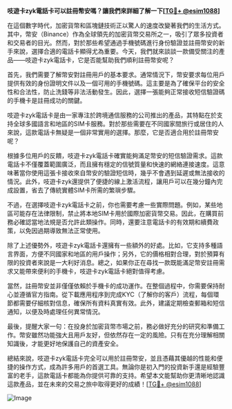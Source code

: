 **吱遊卡zyk電話卡可以註冊幣安嗎？讓我們來詳細了解一下[[TG💪+ @esim1088](https://t.me/s/esim1088)]**

在這個數字時代，加密貨幣和區塊鏈技術正以驚人的速度改變著我們的生活方式。其中，幣安（Binance）作為全球領先的加密貨幣交易所之一，吸引了眾多投資者和交易者的目光。然而，對於那些希望通過手機號碼進行身份驗證並註冊幣安的新手來說，選擇合適的電話卡顯得尤為重要。今天，我們就來談談一款備受關注的產品——吱遊卡zyk電話卡，它是否能幫助我們順利註冊幣安呢？

首先，我們需要了解幣安對註冊用戶的基本要求。通常情況下，幣安要求每位用戶提供有效的身份證明文件以及一個可用的手機號碼。這主要是為了確保平台的安全性和合法性，防止洗錢等非法活動發生。因此，選擇一張能夠正常接收短信驗證碼的手機卡是註冊成功的關鍵。

吱遊卡zyk電話卡是由一家專注於跨境通信服務的公司推出的產品，其特點在於支持全球多國語言和地區的SIM卡服務。對於那些需要在不同國家間旅行或居住的人來說，這款電話卡無疑是一個非常實用的選擇。那麼，它是否適合用於註冊幣安呢？

根據多位用戶的反饋，吱遊卡zyk電話卡確實能夠滿足幣安的短信驗證需求。這款電話卡不僅覆蓋範圍廣泛，而且擁有穩定的信號質量和快速的網絡連接速度。這意味著當你使用這張卡接收來自幣安的驗證短信時，幾乎不會遇到延遲或無法接收的情況。此外，吱遊卡zyk還提供了便捷的線上激活流程，讓用戶可以在幾分鐘內完成設置，省去了傳統實體SIM卡所需的繁瑣步驟。

不過，在選擇吱遊卡zyk電話卡之前，你也需要考慮一些實際問題。例如，某些地區可能存在法律限制，禁止將本地SIM卡用於國際加密貨幣交易。因此，在購買前務必確認當地法規是否允許此類操作。同時，還要注意電話卡的有效期和續費政策，以免因過期導致無法正常使用。

除了上述優勢外，吱遊卡zyk電話卡還擁有一些額外的好處。比如，它支持多種語言界面，方便不同國家和地區的用戶操作；另外，它的價格相對合理，對於預算有限的投資者來說是一大利好消息。總之，如果你正在尋找一款既能滿足幣安註冊需求又能帶來便利的手機卡，吱遊卡zyk電話卡絕對值得考慮。

當然，註冊幣安並非僅僅依賴於手機卡的成功運作。在整個過程中，你需要保持耐心並遵循官方指南。從下載應用程序到完成KYC（了解你的客戶）流程，每個環節都需要仔細核對信息，確保所有資料真實有效。此外，建議定期檢查郵箱和短信通知，以便及時處理任何異常情況。

最後，提醒大家一句：在投身於加密貨幣市場之前，務必做好充分的研究和準備工作。幣安雖然功能強大且用戶友好，但依然存在一定的風險。只有在充分理解相關知識後，才能更好地保護自己的資產安全。

總結來說，吱遊卡zyk電話卡完全可以用於註冊幣安，並且憑藉其優越的性能和便捷的操作方式，成為許多用戶的首選工具。無論你是初入門的投資新手還是經驗豐富的老手，這款電話卡都能為你提供可靠的支持。希望本文能幫助你更清晰地認識這款產品，並在未來的交易之旅中取得更好的成績！[[TG💪+ @esim1088](https://t.me/s/esim1088)]

![Image](https://i.postimg.cc/4NQfJmqS/Snipaste-2025-05-13-00-14-12.png)